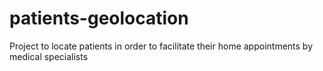 # patients-geolocation

Project to locate patients in order to facilitate their home appointments by medical specialists

